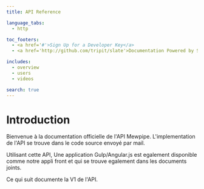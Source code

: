 ```yaml
---
title: API Reference

language_tabs:
  - http

toc_footers:
  - <a href='#'>Sign Up for a Developer Key</a>
  - <a href='http://github.com/tripit/slate'>Documentation Powered by Slate</a>

includes:
  - overview
  - users
  - videos

search: true
---
```


# Introduction

Bienvenue à la documentation officielle de l'API Mewpipe.
L'implementation de l'API se trouve dans le code source envoyé par mail.

Utilisant cette API, Une application Gulp/Angular.js est egalement disponible comme notre appli front et qui se trouve egalement dans les documents joints.


Ce qui suit documente la V1 de l'API.
